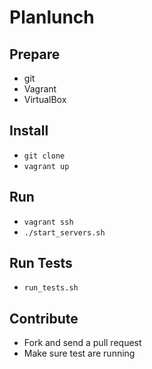 # Planlunch

## Prepare

* git
* Vagrant
* VirtualBox

## Install

* `git clone`
* `vagrant up`

## Run

* `vagrant ssh`
* `./start_servers.sh`

## Run Tests

* `run_tests.sh`

## Contribute

* Fork and send a pull request
* Make sure test are running
